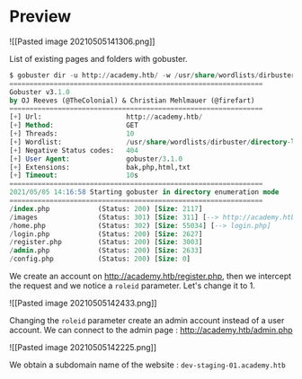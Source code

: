 # Preview

![[Pasted image 20210505141306.png]]

List of existing pages and folders with gobuster.

```sql
$ gobuster dir -u http://academy.htb/ -w /usr/share/wordlists/dirbuster/directory-list-2.3-medium.txt -x php,html,txt,bak -o gobuster/gobuster-root.txt
===============================================================
Gobuster v3.1.0
by OJ Reeves (@TheColonial) & Christian Mehlmauer (@firefart)
===============================================================
[+] Url:                     http://academy.htb/
[+] Method:                  GET
[+] Threads:                 10
[+] Wordlist:                /usr/share/wordlists/dirbuster/directory-list-2.3-medium.txt
[+] Negative Status codes:   404
[+] User Agent:              gobuster/3.1.0
[+] Extensions:              bak,php,html,txt
[+] Timeout:                 10s
===============================================================
2021/05/05 14:16:58 Starting gobuster in directory enumeration mode
===============================================================
/index.php            (Status: 200) [Size: 2117]
/images               (Status: 301) [Size: 311] [--> http://academy.htb/images/]
/home.php             (Status: 302) [Size: 55034] [--> login.php]               
/login.php            (Status: 200) [Size: 2627]                                
/register.php         (Status: 200) [Size: 3003]                                
/admin.php            (Status: 200) [Size: 2633]                                
/config.php           (Status: 200) [Size: 0]
```

We create an account on http://academy.htb/register.php, then we intercept the request and we notice a `roleid` parameter. Let's change it to 1.

![[Pasted image 20210505142433.png]]

Changing the `roleid` parameter create an admin account instead of a user account.
We can connect to the admin page : http://academy.htb/admin.php

![[Pasted image 20210505142225.png]]

We obtain a subdomain name of the website : `dev-staging-01.academy.htb`